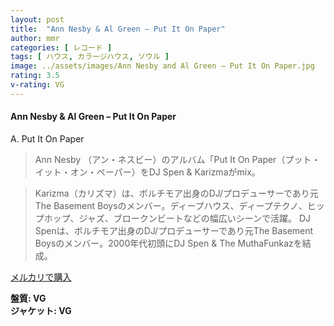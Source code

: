 ```yaml
---
layout: post
title:  "Ann Nesby & Al Green – Put It On Paper"
author: mmr
categories: [ レコード ]
tags: [ ハウス, カラージハウス, ソウル ]
image: ../assets/images/Ann Nesby and Al Green – Put It On Paper.jpg
rating: 3.5
v-rating: VG
---
```


#### Ann Nesby & Al Green – Put It On Paper

A. Put It On Paper

> Ann Nesby （アン・ネスビー）のアルバム「Put It On Paper（プット・イット・オン・ペーパー）をDJ Spen & Karizmaがmix。

> Karizma（カリズマ）は、ボルチモア出身のDJ/プロデューサーであり元The Basement Boysのメンバー。ディープハウス、ディープテクノ、ヒップホップ、ジャズ、ブロークンビートなどの幅広いシーンで活躍。
DJ Spenは、ボルチモア出身のDJ/プロデューサーであり元The Basement Boysのメンバー。2000年代初頭にDJ Spen & The MuthaFunkazを結成。

[メルカリで購入](https://jp.mercari.com/item/m41512724315)

<div class="mt-4 mb-4 d-flex align-items-center">
<strong class="mr-1">盤質: VG</strong>
</div>
<div class="mt-4 mb-4 d-flex align-items-center">
<strong class="mr-1">ジャケット: VG</strong>
</div>
